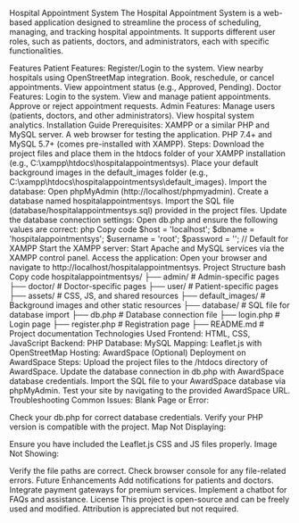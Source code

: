 Hospital Appointment System
The Hospital Appointment System is a web-based application designed to streamline the process of scheduling, managing, and tracking hospital appointments. It supports different user roles, such as patients, doctors, and administrators, each with specific functionalities.

Features
Patient Features:
Register/Login to the system.
View nearby hospitals using OpenStreetMap integration.
Book, reschedule, or cancel appointments.
View appointment status (e.g., Approved, Pending).
Doctor Features:
Login to the system.
View and manage patient appointments.
Approve or reject appointment requests.
Admin Features:
Manage users (patients, doctors, and other administrators).
View hospital system analytics.
Installation Guide
Prerequisites:
XAMPP or a similar PHP and MySQL server.
A web browser for testing the application.
PHP 7.4+ and MySQL 5.7+ (comes pre-installed with XAMPP).
Steps:
Download the project files and place them in the htdocs folder of your XAMPP installation (e.g., C:\xampp\htdocs\hospitalappointmentsys).
Place your default background images in the default_images folder (e.g., C:\xampp\htdocs\hospitalappointmentsys\default_images).
Import the database:
Open phpMyAdmin (http://localhost/phpmyadmin).
Create a database named hospitalappointmentsys.
Import the SQL file (database/hospitalappointmentsys.sql) provided in the project files.
Update the database connection settings:
Open db.php and ensure the following values are correct:
php
Copy code
$host = 'localhost';
$dbname = 'hospitalappointmentsys';
$username = 'root';
$password = ''; // Default for XAMPP
Start the XAMPP server:
Start Apache and MySQL services via the XAMPP control panel.
Access the application:
Open your browser and navigate to http://localhost/hospitalappointmentsys.
Project Structure
bash
Copy code
hospitalappointmentsys/
├── admin/                # Admin-specific pages
├── doctor/               # Doctor-specific pages
├── user/                 # Patient-specific pages
├── assets/               # CSS, JS, and shared resources
├── default_images/       # Background images and other static resources
├── database/             # SQL file for database import
├── db.php                # Database connection file
├── login.php             # Login page
├── register.php          # Registration page
├── README.md             # Project documentation
Technologies Used
Frontend: HTML, CSS, JavaScript
Backend: PHP
Database: MySQL
Mapping: Leaflet.js with OpenStreetMap
Hosting: AwardSpace (Optional)
Deployment on AwardSpace
Steps:
Upload the project files to the /htdocs directory of AwardSpace.
Update the database connection in db.php with AwardSpace database credentials.
Import the SQL file to your AwardSpace database via phpMyAdmin.
Test your site by navigating to the provided AwardSpace URL.
Troubleshooting
Common Issues:
Blank Page or Error:

Check your db.php for correct database credentials.
Verify your PHP version is compatible with the project.
Map Not Displaying:

Ensure you have included the Leaflet.js CSS and JS files properly.
Image Not Showing:

Verify the file paths are correct.
Check browser console for any file-related errors.
Future Enhancements
Add notifications for patients and doctors.
Integrate payment gateways for premium services.
Implement a chatbot for FAQs and assistance.
License
This project is open-source and can be freely used and modified. Attribution is appreciated but not required.